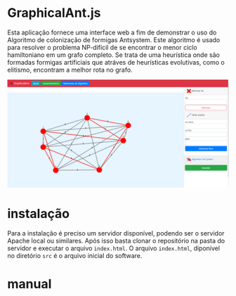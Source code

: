 # GraphicalAnt.js

Esta aplicação fornece uma interface web a fim de demonstrar o uso do Algoritmo de colonização de formigas Antsystem. Este algoritmo é usado para resolver o problema NP-difícil de se encontrar o menor ciclo hamiltoniano em um grafo completo. Se trata de uma heurística onde são formadas formigas artificiais que atráves de heurísticas evolutivas, como o elitismo, encontram a melhor rota no grafo. 

![software](https://github.com/SergioNoivak/GraphicalAnt.js/blob/master/img/foto1.PNG)

# instalação

Para a instalação é preciso um servidor disponível, podendo ser o servidor Apache local ou similares. Após isso basta clonar o repositório na pasta do servidor e executar o arquivo `index.html`. O arquivo `index.html`, diponível no diretório `src` é o arquivo inicial do software.

# manual







